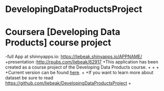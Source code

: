 # DevelopingDataProductsProject



 Coursera [Developing Data Products] course project
 ==============================
-full App at shinnyapps.io: https://liebeak.shinyapps.io/APPNAME/
+presentation :http://rpubs.com/liebeak/62917
+This application has been created as a course project  of the Developing Data Products course.
+ 
+ 
+
+Current version can be found [here](http://bit.ly/1tpz1uk).
+
+If you want to learn more about dataset be sure to read https://github.com/liebeak/DevelopingDataProductsProject
+
